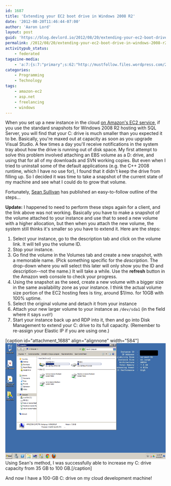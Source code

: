 ```yaml
---
id: 1687
title: 'Extending your EC2 boot drive in Windows 2008 R2'
date: '2012-08-20T11:46:44-07:00'
author: 'Aaron Lord'
layout: post
guid: 'https://blog.devlord.io/2012/08/20/extending-your-ec2-boot-drive-in-windows-2008-r2/'
permalink: /2012/08/20/extending-your-ec2-boot-drive-in-windows-2008-r2/
activitypub_status:
    - federated
tagazine-media:
    - 'a:7:{s:7:"primary";s:62:"http://mustfollow.files.wordpress.com/2012/08/ec2-increase.png";s:6:"images";a:1:{s:62:"http://mustfollow.files.wordpress.com/2012/08/ec2-increase.png";a:6:{s:8:"file_url";s:62:"http://mustfollow.files.wordpress.com/2012/08/ec2-increase.png";s:5:"width";i:930;s:6:"height";i:581;s:4:"type";s:5:"image";s:4:"area";i:540330;s:9:"file_path";b:0;}}s:6:"videos";a:0:{}s:11:"image_count";i:1;s:6:"author";s:8:"28099389";s:7:"blog_id";s:8:"28571045";s:9:"mod_stamp";s:19:"2012-08-20 19:46:44";}'
categories:
    - Programming
    - Technology
tags:
    - amazon-ec2
    - asp.net
    - freelancing
    - windows
---
```


When you set up a new instance in the cloud <a href="http://mustfollow.wordpress.com/2012/07/09/visual-studio-in-the-cloudcod/">on Amazon's EC2 service</a>, if you use the standard snapshots for Windows 2008 R2 hosting with SQL Server, you will find that your C: drive is much smaller than you expected it to be. Basically, you're maxed out at capacity as soon as you upgrade Visual Studio. A few times a day you'll receive notifications in the system tray about how the drive is running out of disk space. My first attempt to solve this problem involved attaching an EBS volume as a D: drive, and using that for all of my downloads and SVN working copies. But even when I tried to uninstall some of the default applications (e.g. the C++ 2008 runtime, which I have no use for), I found that it didn't keep the drive from filling up. So I decided it was time to take a snapshot of the current state of my machine and see what I could do to grow that volume.

Fortunately, <a href="http://barriquesoft.com/?p=19">Sean Sullivan</a> has published an easy-to-follow outline of the steps...

<strong>Update:</strong> I happened to need to perform these steps again for a client, and the link above was not working. Basically you have to make a snapshot of the volume attached to your instance and use that to seed a new volume with a higher allocation, but then when you attach the new volume, the system still thinks it's smaller so you have to extend it. Here are the steps:
<ol>
	<li>Select your instance, go to the description tab and click on the volume link. It will tell you the volume ID.</li>
	<li>Stop your instance.</li>
	<li>Go find the volume in the Volumes tab and create a new snapshot, with a memorable name. (Pick something specific for the <em>description</em>. The drop-down where you will select this later will only show you the ID and description--not the name.) It will take a while. Use the <strong>refresh</strong> button in the Amazon web console to check your progress.</li>
	<li>Using the snapshot as the seed, create a new volume with a bigger size in the same availability zone as your instance. I think the actual volume size portion of the EC2 hosting fees is tiny, around $1/mo. for 10GB with 100% uptime.</li>
	<li>Select the original volume and detach it from your instance</li>
	<li>Attach your new larger volume to your instance as <code>/dev/sda1</code> (in the field where it says <code>xvdf</code>)</li>
	<li>Start your instance back up and RDP into it, then and go into Disk Management to extend your C: drive to its full capacity. (Remember to re-assign your Elastic IP if you are using one.)</li>
</ol>
[caption id="attachment_1688" align="alignnone" width="584"]<a href="/assets/img/2012/08/ec2-increase.png"><img class="size-full wp-image-1688" title="ec2-increase" alt="" src="/assets/img/2012/08/ec2-increase.png" width="584" height="364" /></a> Using Sean's method, I was successfully able to increase my C: drive capacity from 35 GB to 100 GB.[/caption]

And now I have a 100-GB C: drive on my cloud development machine!
